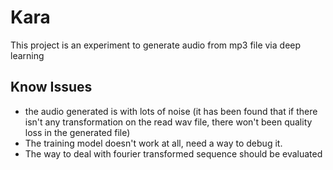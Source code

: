# Kara
This project is an experiment to generate audio from mp3 file via deep learning

## Know Issues
- the audio generated is with lots of noise (it has been found that if there isn't any transformation on the read wav file, there won't been quality loss in the generated file)
- The training model doesn't work at all, need a way to debug it.
- The way to deal with fourier transformed sequence should be evaluated
